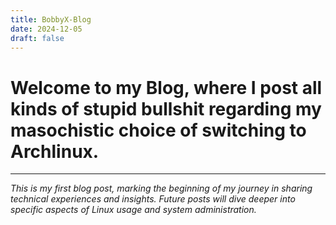 ```yaml
---
title: BobbyX-Blog
date: 2024-12-05
draft: false
---
```


# Welcome to my Blog, where I post all kinds of stupid bullshit regarding my masochistic choice of switching to Archlinux.

---
*This is my first blog post, marking the beginning of my journey in sharing technical experiences and insights. Future posts will dive deeper into specific aspects of Linux usage and system administration.*
